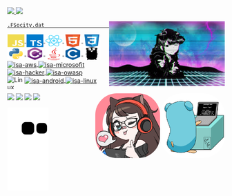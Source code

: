 <div aling="center">
   <A href="https://github.com/MariaIsabelli">
   <img  height="180em" src="https://github-readme-stats.vercel.app/api?username=MariaIsabelli&show_icons=true&theme=dracula&include_all_commits=true&count_private=true"/>
    <img height="180em" src="https://github-readme-stats.vercel.app/api/top-langs/?username=MariaIsabelli&layout=compact&langs_count=7&theme=dracula"/>
   </div>
        <img align="right" height="150" src="https://github.com/MariaIsabelli/MariaIsabelli/blob/main/komi.png.jpg"/>                                                                                                                                                  
                                                                                                                                  
                                                                                                                                                
  
    .FSocity.dat                             
    
                                                                                                                                                     
                                                                                                                                                     
  <img align="center" alt="isa-Js" height="30" width="40" src="https://raw.githubusercontent.com/devicons/devicon/master/icons/javascript/javascript-plain.svg">
  <img align="center" alt="isa-Ts" height="30" width="40" src="https://raw.githubusercontent.com/devicons/devicon/master/icons/typescript/typescript-plain.svg">
  <img align="center" alt="isa-React" height="30" width="40" src="https://raw.githubusercontent.com/devicons/devicon/master/icons/react/react-original.svg">
  <img align="center" alt="isa-HTML" height="30" width="40" src="https://raw.githubusercontent.com/devicons/devicon/master/icons/html5/html5-original.svg">
  <img align="center" alt="isa-CSS" height="30" width="40" src="https://raw.githubusercontent.com/devicons/devicon/master/icons/css3/css3-original.svg">
  <img align="center" alt="isa-Python" height="30" width="40" src="https://raw.githubusercontent.com/devicons/devicon/master/icons/python/python-original.svg">
  <img align="center" alt="isa-Csharp" height="30" width="40" src="https://raw.githubusercontent.com/devicons/devicon/master/icons/csharp/csharp-original.svg">
  <img align="center" alt="isa-java" height="30" width="40" src="https://raw.githubusercontent.com/devicons/devicon/master/icons/java/java-plain.svg">
  <img align="center" alt="isa-java" height="30" width="40" src="https://raw.githubusercontent.com/devicons/devicon/master/icons/c/c-plain.svg">
  <img align="center" alt="isa-java" height="30" width="40" src="https://raw.githubusercontent.com/devicons/devicon/master/icons/go/go-plain.svg"> 
  <img align="center" alt="isa-aws" heigth="200" width="100" src="https://img.shields.io/badge/Amazon_AWS-232F3E?style=for-the-badge&logo=amazon-aws&logoColor=white"> 
  <img align="center" alt="isa-microsofit" heigth="200" width="100" src="https://img.shields.io/badge/Microsoft-666666?style=for-the-badge&logo=microsoft&logoColor=white">
  <img align="center" alt="isa-hacker" heigth="200" width="100" src="https://img.shields.io/badge/HackerOne-494649?style=for-the-badge&logo=hackerone&logoColor=white"> 
  <img align="center" alt="isa-owasp" heigth="200" width="100" src="https://img.shields.io/badge/OWASP-000000?style=for-the-badge&logo=owasp&logoColor=white"> 
  <img align="center" alt="isa-android" heigth="200" width="100" src="https://img.shields.io/badge/Android-3DDC84?style=for-the-badge&logo=android&logoColor=white"> 
  <img align="center" alt="isa-linux" heigth="200" width="100" src="https://img.shields.io/badge/Linux-FCC624?style=for-the-badge&logo=linux&logoColor=black"> 
     <img align="left" alt="Linux" height="30" width="40" src="https://cdn.jsdelivr.net/gh/devicons/devicon/icons/linux/linux-original.svg">
                                                                                                                                               
<div alingn="center">
<img src"https://user-images.githubusercontent.com/89652212/136608554-3e641b83-456b-4a4a-aea6-c75338797d87.jpg" width="300px"/>
</div>
                 <img align="right" height="150" style="border-radius:50px;" src="https://github.com/MariaIsabelli/MariaIsabelli/blob/main/001.gif">
                 <img align="right" height="150" style="border-radius:50px;" src="https://github.com/MariaIsabelli/MariaIsabelli/blob/main/download20211203204137.png">
       <a href="https://www.linkedin.com/in/maria-isabelli-pinto-365543215/" target="_blank"><img src="https://img.shields.io/badge/-LinkedIn-%230077B5?style=for-the-badge&logo=linkedin&logoColor=white" target="_blank"></a>                                                
 <a href = "mailto:mariaisabellipinto@gmail.com"><img src="https://img.shields.io/badge/-Gmail-%23333?style=for-the-badge&logo=gmail&logoColor=white" target="_blank"></a>
  <a href="https://www.instagram.com/pumpkin.hell/" target="_blank"><img src="https://img.shields.io/badge/-Instagram-%23E4405F?style=for-the-badge&logo=instagram&logoColor=white" target="_blank"></a>
  <a href="https://discord.com/channels/@me" target="_blank"><img src="https://img.shields.io/badge/Discord-7289DA?style=for-the-badge&logo=discord&logoColor=white" target="_blank"></a> 


![Snake animation](https://github.com/rafaballerini/rafaballerini/blob/output/github-contribution-grid-snake.svg)
 
